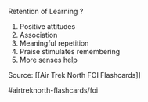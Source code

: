 Retention of Learning
?
1. Positive attitudes
2. Association
3. Meaningful repetition
4. Praise stimulates remembering
5. More senses help
<!--SR:!2022-10-04,1,230-->


Source: [[Air Trek North FOI Flashcards]]

#airtreknorth-flashcards/foi